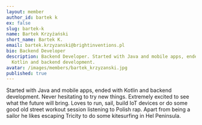 ```yaml
---
layout: member
author_id: bartek k
ex: false
slug: bartek-k
name: Bartek Krzyżański
short_name: Bartek K.
email: bartek.krzyzanski@brightinventions.pl
bio: Backend Developer
description: Backend Developer. Started with Java and mobile apps, ended with
  Kotlin and backend development.
avatar: /images/members/bartek_krzyzanski.jpg
published: true
---
```

Started with Java and mobile apps, ended with Kotlin and backend development. Never hesitating to try new things. Extremely excited to see what the future will bring. Loves to run, sail, build IoT devices or do some good old street workout session listening to Polish rap. Apart from being a sailor he likes escaping Tricity to do some kitesurfing in Hel Peninsula.